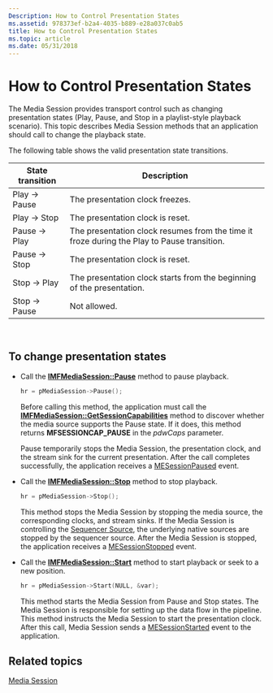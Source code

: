 ```yaml
---
Description: How to Control Presentation States
ms.assetid: 978373ef-b2a4-4035-b889-e28a037c0ab5
title: How to Control Presentation States
ms.topic: article
ms.date: 05/31/2018
---
```


# How to Control Presentation States

The Media Session provides transport control such as changing presentation states (Play, Pause, and Stop in a playlist-style playback scenario). This topic describes Media Session methods that an application should call to change the playback state.

The following table shows the valid presentation state transitions.



| State transition | Description                                                                                |
|------------------|--------------------------------------------------------------------------------------------|
| Play -> Pause | The presentation clock freezes.                                                            |
| Play -> Stop  | The presentation clock is reset.                                                           |
| Pause -> Play | The presentation clock resumes from the time it froze during the Play to Pause transition. |
| Pause -> Stop | The presentation clock is reset.                                                           |
| Stop -> Play  | The presentation clock starts from the beginning of the presentation.                      |
| Stop -> Pause | Not allowed.                                                                               |



 

## To change presentation states

-   Call the [**IMFMediaSession::Pause**](/windows/desktop/api/mfidl/nf-mfidl-imfmediasession-pause) method to pause playback.

    ```C++
    hr = pMediaSession->Pause();
    ```

    

    Before calling this method, the application must call the [**IMFMediaSession::GetSessionCapabilities**](/windows/desktop/api/mfidl/nf-mfidl-imfmediasession-getsessioncapabilities) method to discover whether the media source supports the Pause state. If it does, this method returns **MFSESSIONCAP\_PAUSE** in the *pdwCaps* parameter.

    Pause temporarily stops the Media Session, the presentation clock, and the stream sink for the current presentation. After the call completes successfully, the application receives a [MESessionPaused](mesessionpaused.md) event.

-   Call the [**IMFMediaSession::Stop**](/windows/desktop/api/mfidl/nf-mfidl-imfmediasession-stop) method to stop playback.

    ```C++
    hr = pMediaSession->Stop();
    ```

    

    This method stops the Media Session by stopping the media source, the corresponding clocks, and stream sinks. If the Media Session is controlling the [Sequencer Source](sequencer-source.md), the underlying native sources are stopped by the sequencer source. After the Media Session is stopped, the application receives a [MESessionStopped](mesessionstopped.md) event.

-   Call the [**IMFMediaSession::Start**](/windows/desktop/api/mfidl/nf-mfidl-imfmediasession-start) method to start playback or seek to a new position.

    ```C++
    hr = pMediaSession->Start(NULL, &var);
    ```

    

    This method starts the Media Session from Pause and Stop states. The Media Session is responsible for setting up the data flow in the pipeline. This method instructs the Media Session to start the presentation clock. After this call, Media Session sends a [MESessionStarted](mesessionstarted.md) event to the application.

## Related topics

<dl> <dt>

[Media Session](media-session.md)
</dt> </dl>

 

 



